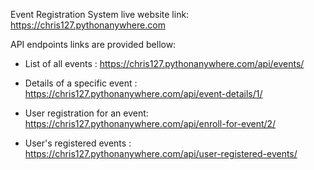 Event Registration System live website link: https://chris127.pythonanywhere.com

API endpoints links are provided bellow:

- List of all events : https://chris127.pythonanywhere.com/api/events/
  
- Details of a specific event :   https://chris127.pythonanywhere.com/api/event-details/1/
  
- User registration for an event: https://chris127.pythonanywhere.com/api/enroll-for-event/2/
  
- User's registered events :   https://chris127.pythonanywhere.com/api/user-registered-events/   
